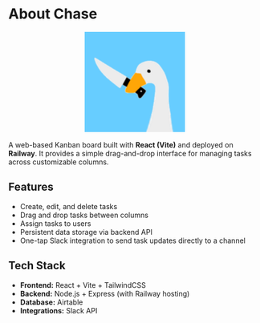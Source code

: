 # About Chase
<p align="center">
  <img src="./src/assets/chase_logo.png" alt="Chase Logo" width="200" />
</p>

A web-based Kanban board built with **React (Vite)** and deployed on **Railway**. It provides a simple drag-and-drop interface for managing tasks across customizable columns.

## Features
- Create, edit, and delete tasks  
- Drag and drop tasks between columns  
- Assign tasks to users  
- Persistent data storage via backend API  
- One-tap Slack integration to send task updates directly to a channel  

## Tech Stack
- **Frontend:** React + Vite + TailwindCSS  
- **Backend:** Node.js + Express (with Railway hosting)  
- **Database:** Airtable
- **Integrations:** Slack API  